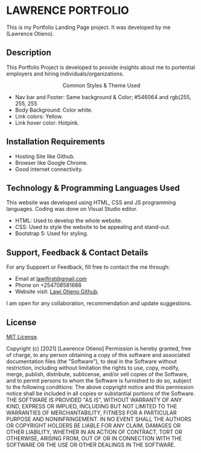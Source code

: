 # LAWRENCE PORTFOLIO
This is my Portfolio Landing Page project. It was developed by me (Lawrence Otieno).

## Description
This Portfolio Project is developed to provide insights about me to portential employers and hiring individuals/organizations.


<p align="center">
    Common Styles & Theme Used
</p>

* Nav bar and Footer: Same background & Color; #546064 and rgb(255, 255, 255
* Body Background: Color white.
* Link colors: Yellow.
* Link hover color: Hotpink.

## Installation Requirements
* Hosting Site like Github.
* Browser like Google Chrome.
* Good internet connectivity.

## Technology & Programming Languages Used
This website was developed using HTML, CSS and JS programming languages. Coding was done on Visual Studio editor.
* HTML: Used to develop the whole website.
* CSS: Used to style the website to be appealing and stand-out.
* Bootstrap 5: Used for styling.

## Support, Feedback & Contact Details
For any Suppoert or Feedback, fill free to contact the me through: 
* Email at lawifirst@gmail.com 
* Phone on +254708581688
* Website visit: [Lawi Otieno Github](https://github.com/LawiOtieno).

<p>I am open for any collaboration, recommendation and update suggestions.</p>

## License
[MIT License](https://choosealicense.com/licenses/mit/).

Copyright (c) [2021] [Lawrence Otieno]
Permission is hereby granted, free of charge, to any person obtaining a copy
of this software and associated documentation files (the "Software"), to deal
in the Software without restriction, including without limitation the rights
to use, copy, modify, merge, publish, distribute, sublicense, and/or sell
copies of the Software, and to permit persons to whom the Software is
furnished to do so, subject to the following conditions:
The above copyright notice and this permission notice shall be included in all
copies or substantial portions of the Software.
THE SOFTWARE IS PROVIDED "AS IS", WITHOUT WARRANTY OF ANY KIND, EXPRESS OR
IMPLIED, INCLUDING BUT NOT LIMITED TO THE WARRANTIES OF MERCHANTABILITY,
FITNESS FOR A PARTICULAR PURPOSE AND NONINFRINGEMENT. IN NO EVENT SHALL THE
AUTHORS OR COPYRIGHT HOLDERS BE LIABLE FOR ANY CLAIM, DAMAGES OR OTHER
LIABILITY, WHETHER IN AN ACTION OF CONTRACT, TORT OR OTHERWISE, ARISING FROM,
OUT OF OR IN CONNECTION WITH THE SOFTWARE OR THE USE OR OTHER DEALINGS IN THE
SOFTWARE.